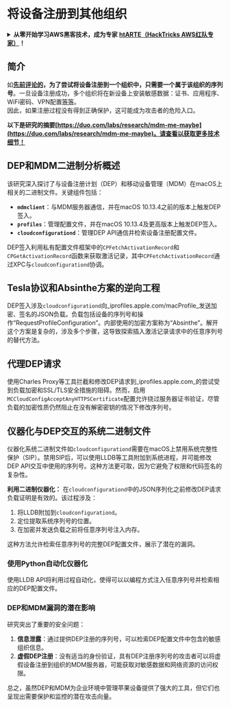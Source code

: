 # 将设备注册到其他组织

<details>

<summary><strong>从零开始学习AWS黑客技术，成为专家</strong> <a href="https://training.hacktricks.xyz/courses/arte"><strong>htARTE（HackTricks AWS红队专家）</strong></a><strong>！</strong></summary>

支持HackTricks的其他方式：

* 如果您想看到您的**公司在HackTricks中做广告**或**下载PDF格式的HackTricks**，请查看[**订阅计划**](https://github.com/sponsors/carlospolop)!
* 获取[**官方PEASS＆HackTricks周边产品**](https://peass.creator-spring.com)
* 探索[**PEASS家族**](https://opensea.io/collection/the-peass-family)，我们独家的[**NFTs**](https://opensea.io/collection/the-peass-family)收藏品
* **加入** 💬 [**Discord群组**](https://discord.gg/hRep4RUj7f) 或 [**电报群组**](https://t.me/peass) 或 **在Twitter上** 🐦 [**@carlospolopm**](https://twitter.com/carlospolopm)**上关注**我。
* 通过向[**HackTricks**](https://github.com/carlospolop/hacktricks)和[**HackTricks Cloud**](https://github.com/carlospolop/hacktricks-cloud) github仓库提交PR来分享您的黑客技巧。

</details>

## 简介

如[**先前评论的**](./#what-is-mdm-mobile-device-management)**，为了尝试将设备注册到一个组织中，只需要一个属于该组织的序列号**。一旦设备注册成功，多个组织将在新设备上安装敏感数据：证书、应用程序、WiFi密码、VPN配置[等等](https://developer.apple.com/enterprise/documentation/Configuration-Profile-Reference.pdf)。\
因此，如果注册过程没有得到正确保护，这可能成为攻击者的危险入口。

**以下是研究的摘要[https://duo.com/labs/research/mdm-me-maybe](https://duo.com/labs/research/mdm-me-maybe)。请查看以获取更多技术细节！**

## DEP和MDM二进制分析概述

该研究深入探讨了与设备注册计划（DEP）和移动设备管理（MDM）在macOS上相关的二进制文件。关键组件包括：

- **`mdmclient`**：与MDM服务器通信，并在macOS 10.13.4之前的版本上触发DEP签入。
- **`profiles`**：管理配置文件，并在macOS 10.13.4及更高版本上触发DEP签入。
- **`cloudconfigurationd`**：管理DEP API通信并检索设备注册配置文件。

DEP签入利用私有配置文件框架中的`CPFetchActivationRecord`和`CPGetActivationRecord`函数来获取激活记录，其中`CPFetchActivationRecord`通过XPC与`cloudconfigurationd`协调。

## Tesla协议和Absinthe方案的逆向工程

DEP签入涉及`cloudconfigurationd`向_iprofiles.apple.com/macProfile_发送加密、签名的JSON负载。负载包括设备的序列号和操作“RequestProfileConfiguration”。内部使用的加密方案称为“Absinthe”。解开这个方案是复杂的，涉及多个步骤，这导致探索插入激活记录请求中的任意序列号的替代方法。

## 代理DEP请求

使用Charles Proxy等工具拦截和修改DEP请求到_iprofiles.apple.com_的尝试受到负载加密和SSL/TLS安全措施的阻碍。然而，启用`MCCloudConfigAcceptAnyHTTPSCertificate`配置允许绕过服务器证书验证，尽管负载的加密性质仍然阻止在没有解密密钥的情况下修改序列号。

## 仪器化与DEP交互的系统二进制文件

仪器化系统二进制文件如`cloudconfigurationd`需要在macOS上禁用系统完整性保护（SIP）。禁用SIP后，可以使用LLDB等工具附加到系统进程，并可能修改DEP API交互中使用的序列号。这种方法更可取，因为它避免了权限和代码签名的复杂性。

**利用二进制仪器化：**
在`cloudconfigurationd`中的JSON序列化之前修改DEP请求负载证明是有效的。该过程涉及：

1. 将LLDB附加到`cloudconfigurationd`。
2. 定位提取系统序列号的位置。
3. 在加密并发送负载之前将任意序列号注入内存。

这种方法允许检索任意序列号的完整DEP配置文件，展示了潜在的漏洞。

### 使用Python自动化仪器化

使用LLDB API将利用过程自动化，使得可以以编程方式注入任意序列号并检索相应的DEP配置文件。

### DEP和MDM漏洞的潜在影响

研究突出了重要的安全问题：

1. **信息泄露**：通过提供DEP注册的序列号，可以检索DEP配置文件中包含的敏感组织信息。
2. **虚假DEP注册**：没有适当的身份验证，具有DEP注册序列号的攻击者可以将虚假设备注册到组织的MDM服务器，可能获取对敏感数据和网络资源的访问权限。

总之，虽然DEP和MDM为企业环境中管理苹果设备提供了强大的工具，但它们也呈现出需要保护和监控的潜在攻击向量。
